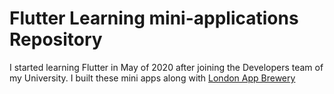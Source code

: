 # Flutter Learning mini-applications Repository
I started learning Flutter in May of 2020 after joining the Developers team of my University. I built these mini apps along with <a href="https://github.com/londonappbrewery">London App Brewery</a>